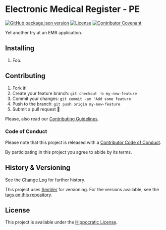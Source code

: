 # Electronic Medical Register - PE

[![GitHub package.json version](https://img.shields.io/github/package-json/v/Nereare/pe)](https://github.com/Nereare/pe)
[![License](https://img.shields.io/github/license/Nereare/pe.svg)](LICENSE.md)
[![Contributor Covenant](https://img.shields.io/badge/Contributor%20Covenant-2.1-4baaaa.svg)](CODE-OF-CONDUCT.md)

Yet another try at an EMR application.

## Installing

<!--
TODO Set installation instructions
BODY If there is some installation method, define it on the [README file](README.md).
-->
1. Foo.

## Contributing

1. Fork it!
2. Create your feature branch: `git checkout -b my-new-feature`
3. Commit your changes: `git commit -am 'Add some feature'`
4. Push to the branch: `git push origin my-new-feature`
5. Submit a pull request :tada:

Please, also read our [Contributing Guidelines](CONTRIBUTING.md).

### Code of Conduct

Please note that this project is released with a [Contributor Code of Conduct](CODE-OF-CONDUCT.md).

By participating in this project you agree to abide by its terms.

## History & Versioning

See the [Change Log](CHANGELOG.md) for further history.

This project uses [SemVer](http://semver.org/) for versioning. For the versions
available, see the [tags on this repository](https://github.com/Nereare/pe/tags).

## License

This project is available under the [Hippocratic License](https://firstdonoharm.dev/).
